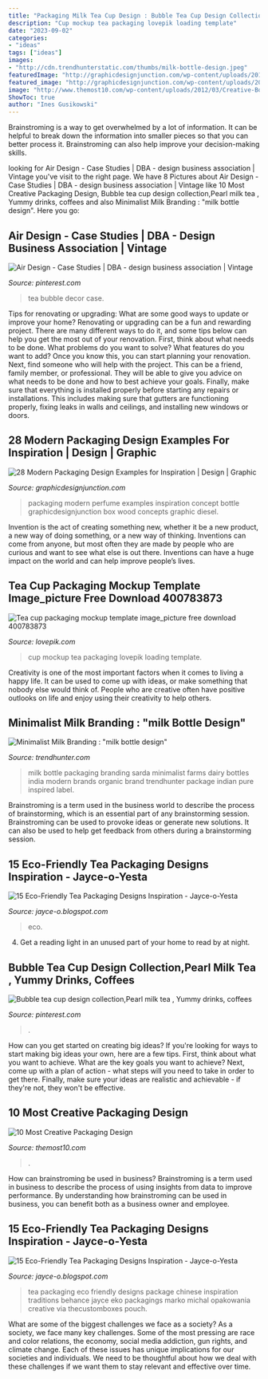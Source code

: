 ```yaml
---
title: "Packaging Milk Tea Cup Design : Bubble Tea Cup Design Collection,pearl Milk Tea , Yummy Drinks, Coffees"
description: "Cup mockup tea packaging lovepik loading template"
date: "2023-09-02"
categories:
- "ideas"
tags: ["ideas"]
images:
- "http://cdn.trendhunterstatic.com/thumbs/milk-bottle-design.jpeg"
featuredImage: "http://graphicdesignjunction.com/wp-content/uploads/2015/07/08+packaging+design+1.jpg"
featured_image: "http://graphicdesignjunction.com/wp-content/uploads/2015/07/08+packaging+design+1.jpg"
image: "http://www.themost10.com/wp-content/uploads/2012/03/Creative-Boxes.jpg"
ShowToc: true
author: "Ines Gusikowski"
---
```



Brainstroming is a way to get overwhelmed by a lot of information. It can be helpful to break down the information into smaller pieces so that you can better process it. Brainstroming can also help improve your decision-making skills.

	

		
looking for Air Design - Case Studies | DBA - design business association | Vintage you've visit to the right page. We have 8 Pictures about Air Design - Case Studies | DBA - design business association | Vintage like 10 Most Creative Packaging Design, Bubble tea cup design collection,Pearl milk tea , Yummy drinks, coffees and also Minimalist Milk Branding : &quot;milk bottle design&quot;. Here you go:
		
    
## Air Design - Case Studies | DBA - Design Business Association | Vintage

<img loading=lazy src="https://i.pinimg.com/originals/40/90/e4/4090e47579f1b064fbabc481cd0c4bb2.jpg" onerror="this.onerror=null;this.src='https://tse2.mm.bing.net/th?id=OIP.6kJcwN0DD0W5RGvYgQlzRwHaF7&amp;pid=15.1';" alt="Air Design - Case Studies | DBA - design business association | Vintage">

_Source: pinterest.com_

>tea bubble decor case. 

	

Tips for renovating or upgrading: What are some good ways to update or improve your home?
Renovating or upgrading can be a fun and rewarding project. There are many different ways to do it, and some tips below can help you get the most out of your renovation. First, think about what needs to be done. What problems do you want to solve? What features do you want to add? Once you know this, you can start planning your renovation. Next, find someone who will help with the project. This can be a friend, family member, or professional. They will be able to give you advice on what needs to be done and how to best achieve your goals. Finally, make sure that everything is installed properly before starting any repairs or installations. This includes making sure that gutters are functioning properly, fixing leaks in walls and ceilings, and installing new windows or doors.

    
## 28 Modern Packaging Design Examples For Inspiration | Design | Graphic

<img loading=lazy src="http://graphicdesignjunction.com/wp-content/uploads/2015/07/08+packaging+design+1.jpg" onerror="this.onerror=null;this.src='https://tse3.mm.bing.net/th?id=OIP.JdK5m-0aIQPSGba9bOL97wHaMf&amp;pid=15.1';" alt="28 Modern Packaging Design Examples for Inspiration | Design | Graphic">

_Source: graphicdesignjunction.com_

>packaging modern perfume examples inspiration concept bottle graphicdesignjunction box wood concepts graphic diesel. 

	

Invention is the act of creating something new, whether it be a new product, a new way of doing something, or a new way of thinking. Inventions can come from anyone, but most often they are made by people who are curious and want to see what else is out there. Inventions can have a huge impact on the world and can help improve people’s lives.

    
## Tea Cup Packaging Mockup Template Image_picture Free Download 400783873

<img loading=lazy src="https://img.lovepik.com/desgin_photo/40078/3873_detail.jpg" onerror="this.onerror=null;this.src='https://tse2.mm.bing.net/th?id=OIP._cFQnDLe91tla4miM08dBAHaKO&amp;pid=15.1';" alt="Tea cup packaging mockup template image_picture free download 400783873">

_Source: lovepik.com_

>cup mockup tea packaging lovepik loading template. 

	

Creativity is one of the most important factors when it comes to living a happy life. It can be used to come up with ideas, or make something that nobody else would think of. People who are creative often have positive outlooks on life and enjoy using their creativity to help others.

    
## Minimalist Milk Branding : &quot;milk Bottle Design&quot;

<img loading=lazy src="http://cdn.trendhunterstatic.com/thumbs/milk-bottle-design.jpeg" onerror="this.onerror=null;this.src='https://tse1.mm.bing.net/th?id=OIP.upFerfB29aGUGQS2YaqBpQHaLH&amp;pid=15.1';" alt="Minimalist Milk Branding : &quot;milk bottle design&quot;">

_Source: trendhunter.com_

>milk bottle packaging branding sarda minimalist farms dairy bottles india modern brands organic brand trendhunter package indian pure inspired label. 

	

Brainstroming is a term used in the business world to describe the process of brainstorming, which is an essential part of any brainstorming session. Brainstroming can be used to provoke ideas or generate new solutions. It can also be used to help get feedback from others during a brainstorming session.

    
## 15 Eco-Friendly Tea Packaging Designs Inspiration - Jayce-o-Yesta

<img loading=lazy src="https://2.bp.blogspot.com/-xzHHgX3Q4iM/UK0VJUs9PlI/AAAAAAAAOOo/l0PMFsgaa6A/s1600/15b-eco-friendly-tea-packaging-design.jpg" onerror="this.onerror=null;this.src='https://tse2.mm.bing.net/th?id=OIP.S11yhZonp2-rzY2mfWM4SAHaE9&amp;pid=15.1';" alt="15 Eco-Friendly Tea Packaging Designs Inspiration - Jayce-o-Yesta">

_Source: jayce-o.blogspot.com_

>eco. 

	

4. Get a reading light in an unused part of your home to read by at night.

    
## Bubble Tea Cup Design Collection,Pearl Milk Tea , Yummy Drinks, Coffees

<img loading=lazy src="https://i.pinimg.com/736x/f8/18/ee/f818eed89610e890ca76bee9577119f2.jpg" onerror="this.onerror=null;this.src='https://tse4.mm.bing.net/th?id=OIP.WjbEfv2hRAETDfcca5hx3QHaEp&amp;pid=15.1';" alt="Bubble tea cup design collection,Pearl milk tea , Yummy drinks, coffees">

_Source: pinterest.com_

>. 

	

How can you get started on creating big ideas?
If you're looking for ways to start making big ideas your own, here are a few tips. First, think about what you want to achieve. What are the key goals you want to achieve? Next, come up with a plan of action - what steps will you need to take in order to get there. Finally, make sure your ideas are realistic and achievable - if they're not, they won't be effective.

    
## 10 Most Creative Packaging Design

<img loading=lazy src="http://www.themost10.com/wp-content/uploads/2012/03/Creative-Boxes.jpg" onerror="this.onerror=null;this.src='https://tse1.mm.bing.net/th?id=OIP.ruAJ1jKPTizyKq9zHzzu0AHaEL&amp;pid=15.1';" alt="10 Most Creative Packaging Design">

_Source: themost10.com_

>. 

	

How can brainstroming be used in business?
Brainstroming is a term used in business to describe the process of using insights from data to improve performance. By understanding how brainstroming can be used in business, you can benefit both as a business owner and employee.

    
## 15 Eco-Friendly Tea Packaging Designs Inspiration - Jayce-o-Yesta

<img loading=lazy src="http://1.bp.blogspot.com/-2obKxJfeiz8/UK0U9cYsSjI/AAAAAAAAONs/ExvAdSwF__w/s1600/13b-eco-friendly-tea-packaging-design.jpg" onerror="this.onerror=null;this.src='https://tse1.mm.bing.net/th?id=OIP.6KJ2IAoQvg2CUzXkdAc5QQHaE7&amp;pid=15.1';" alt="15 Eco-Friendly Tea Packaging Designs Inspiration - Jayce-o-Yesta">

_Source: jayce-o.blogspot.com_

>tea packaging eco friendly designs package chinese inspiration traditions behance jayce eko packagings marko michal opakowania creative via thecustomboxes pouch. 

	

What are some of the biggest challenges we face as a society?
As a society, we face many key challenges. Some of the most pressing are race and color relations, the economy, social media addiction, gun rights, and climate change. Each of these issues has unique implications for our societies and individuals. We need to be thoughtful about how we deal with these challenges if we want them to stay relevant and effective over time.

